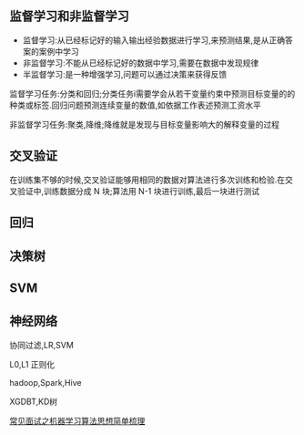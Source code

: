 

## 监督学习和非监督学习
* 监督学习:从已经标记好的输入输出经验数据进行学习,来预测结果,是从正确答案的案例中学习
* 非监督学习:不能从已经标记好的数据中学习,需要在数据中发现规律
* 半监督学习:是一种增强学习,问题可以通过决策来获得反馈


监督学习任务:分类和回归;分类任务i需要学会从若干变量约束中预测目标变量的的种类或标签.回归问题预测连续变量的数值,如依据工作表述预测工资水平

非监督学习任务:聚类,降维;降维就是发现与目标变量影响大的解释变量的过程

##  交叉验证
在训练集不够的时候,交叉验证能够用相同的数据对算法进行多次训练和检验.在交叉验证中,训练数据分成 N 块;算法用 N-1 块进行训练,最后一块进行测试


##  回归


##  决策树


##  SVM


##  神经网络


协同过滤,LR,SVM

L0,L1 正则化

hadoop,Spark,Hive

XGDBT,KD树

[常见面试之机器学习算法思想简单梳理](http://www.cnblogs.com/tornadomeet/p/3395593.html)